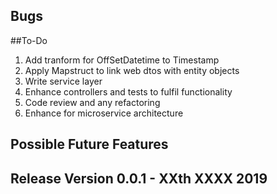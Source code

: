 ## Bugs

##To-Do
1. Add tranform for OffSetDatetime to Timestamp
2. Apply Mapstruct to link web dtos with entity objects
3. Write service layer
4. Enhance controllers and tests to fulfil functionality
5. Code review and any refactoring
6. Enhance for microservice architecture

## Possible Future Features

## Release Version 0.0.1 - XXth XXXX 2019
